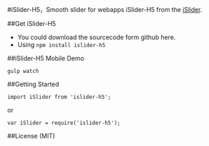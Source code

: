 #iSlider-H5，Smooth slider for webapps
iSlider-H5 from the [iSlider](https://github.com/be-fe/iSlider).

##Get iSlider-H5
- You could download the sourcecode form github here.
- Using `npm install islider-h5`

##iSlider-H5 Mobile Demo

````
gulp watch
````

##Getting Started
````
import iSlider from 'islider-h5'; 
````
or
````
var iSlider = require('islider-h5'); 
````

##License (MIT)

